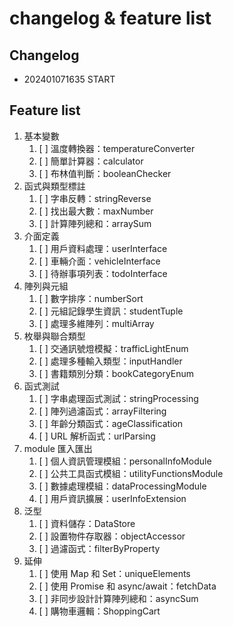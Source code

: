 # changelog & feature list

## Changelog
* 202401071635 START

## Feature list
1. 基本變數 
   1. [ ] 溫度轉換器：temperatureConverter 
   1. [ ] 簡單計算器：calculator 
   1. [ ] 布林值判斷：booleanChecker
1. 函式與類型標註
   1. [ ] 字串反轉：stringReverse 
   1. [ ] 找出最大數：maxNumber 
   1. [ ] 計算陣列總和：arraySum
1. 介面定義
   1. [ ] 用戶資料處理：userInterface
   1. [ ] 車輛介面：vehicleInterface
   1. [ ] 待辦事項列表：todoInterface 
1. 陣列與元組 
   1. [ ] 數字排序：numberSort
   1. [ ] 元組記錄學生資訊：studentTuple
   1. [ ] 處理多維陣列：multiArray
1. 枚舉與聯合類型
   1. [ ] 交通訊號燈模擬：trafficLightEnum
   1. [ ] 處理多種輸入類型：inputHandler
   1. [ ] 書籍類別分類：bookCategoryEnum
1. 函式測試
   1. [ ] 字串處理函式測試：stringProcessing
   1. [ ] 陣列過濾函式：arrayFiltering
   1. [ ] 年齡分類函式：ageClassification
   1. [ ] URL 解析函式：urlParsing
1. module 匯入匯出
   1. [ ] 個人資訊管理模組：personalInfoModule
   1. [ ] 公共工具函式模組：utilityFunctionsModule
   1. [ ] 數據處理模組：dataProcessingModule
   1. [ ] 用戶資訊擴展：userInfoExtension
1. 泛型
   1. [ ] 資料儲存：DataStore
   1. [ ] 設置物件存取器：objectAccessor
   1. [ ] 過濾函式：filterByProperty
1. 延伸
   1. [ ] 使用 Map 和 Set：uniqueElements
   1. [ ] 使用 Promise 和 async/await：fetchData
   1. [ ] 非同步設計計算陣列總和：asyncSum
   1. [ ] 購物車邏輯：ShoppingCart